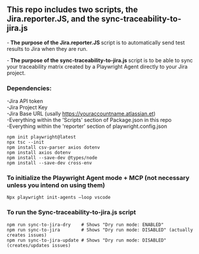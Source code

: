 ## This repo includes two scripts, the Jira.reporter.JS, and the sync-traceability-to-jira.js ##

-<b> The purpose of the Jira.reporter.JS </b> script is to automatically send test results to Jira when they are run.

-<b> The purpose of the sync-traceability-to-jira.js </b> script is to be able to sync your traceability matrix created by a Playwright Agent directly to your Jira project. 

### Dependencies: ###
-Jira API token </br>
-Jira Project Key </br> 
-Jira Base URL (usally https://youraccountname.atlassian.et) </br>
-Everything within the 'Scripts' section of Package.json in this repo </br>
-Everything within the 'reporter' section of playwright.config.json
```
npm init playwright@latest 
npx tsc --init 
npm install csv-parser axios dotenv 
npm install axios dotenv 
npm install --save-dev @types/node 
npm install --save-dev cross-env	 

```

### To initialize the Playwright Agent mode + MCP (not necessary unless you intend on using them) ###
```Npx playwright init-agents –loop vscode ```


### To run the Sync-traceability-to-jira.js script ###
```
npm run sync-to-jira-dry    # Shows "Dry run mode: ENABLED" 
npm run sync-to-jira        # Shows "Dry run mode: DISABLED" (actually creates issues)
npm run sync-to-jira-update # Shows "Dry run mode: DISABLED" (creates/updates issues)
```
